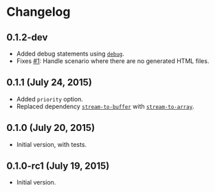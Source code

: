 # Changelog

## 0.1.2-dev
* Added debug statements using [`debug`](https://github.com/visionmedia/debug).
* Fixes [#1](https://github.com/vseventer/hexo-uncss/issues/1): Handle scenario where there are no generated HTML files.

## 0.1.1 (July 24, 2015)
* Added `priority` option.
* Replaced dependency [`stream-to-buffer`](https://www.npmjs.com/package/stream-to-buffer) with [`stream-to-array`](https://github.com/stream-utils/stream-to-array).

## 0.1.0 (July 20, 2015)
* Initial version, with tests.

## 0.1.0-rc1 (July 19, 2015)
* Initial version.